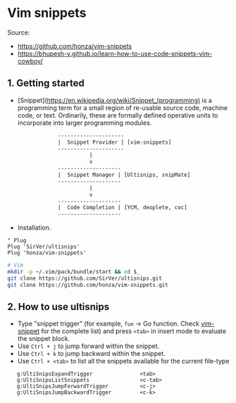 # Vim snippets

Source:

- <https://github.com/honza/vim-snippets>
- <https://bhupesh-v.github.io/learn-how-to-use-code-snippets-vim-cowboy/>

## 1. Getting started

- [Snippet](https://en.wikipedia.org/wiki/Snippet_(programming) is a programming term for a small region of re-usable source code, machine code, or text. Ordinarily, these are formally defined operative units to incorporate into larger programming modules.

```bash
                ---------------------
                |  Snippet Provider | [vim-snippets]
                ---------------------
                          |
                          v
                --------------------
                |  Snippet Manager | [Ultisnips, snipMate]
                --------------------
                          |
                          v
                --------------------
                |  Code Completion | [YCM, deoplete, coc]
                --------------------

```

- Installation.

```vim
" Plug
Plug 'SirVer/ultisnips'
Plug 'honza/vim-snippets'
```

```bash
# Vim
mkdir -p ~/.vim/pack/bundle/start && cd $_
git clone https://github.com/SirVer/ultisnips.git
git clone https://github.com/honza/vim-snippets.git
```

## 2. How to use ultisnips

- Type "snippet trigger" (for example, `fun` -> Go function. Check [vim-snippet](https://github.com/honza/vim-snippets/tree/master/snippets) for the complete list) and press `<tab>` in insert mode to evaluate the snippet block.
- Use `Ctrl + j` to jump forward within the snippet.
- Use `Ctrl + k` to jump backward within the snippet.
- Use `Ctrl + <tab>` to list all the snippets available for the current file-type

```vim
   g:UltiSnipsExpandTrigger               <tab>
   g:UltiSnipsListSnippets                <c-tab>
   g:UltiSnipsJumpForwardTrigger          <c-j>
   g:UltiSnipsJumpBackwardTrigger         <c-k>
```
